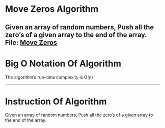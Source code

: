 # Move Zeros Algorithm
Given an array of random numbers, Push all the zero’s of
a given array to the end of the array.<br>
File: [Move Zeros](./move_zeros.py)
---
# Big O Notation Of Algorithm
The algorithm’s run–time complexity is O(n)

---
# Instruction Of Algorithm
Given an array of random numbers, Push all the zero’s of
a given array to the end of the array.